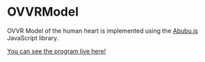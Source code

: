 # OVVRModel

OVVR Model of the human heart is implemented using the [Abubu.js](https://abubujs.org) JavaScript library. 


[You can see the program live here!](https://github.com/kaboudian/OVVRModel)
